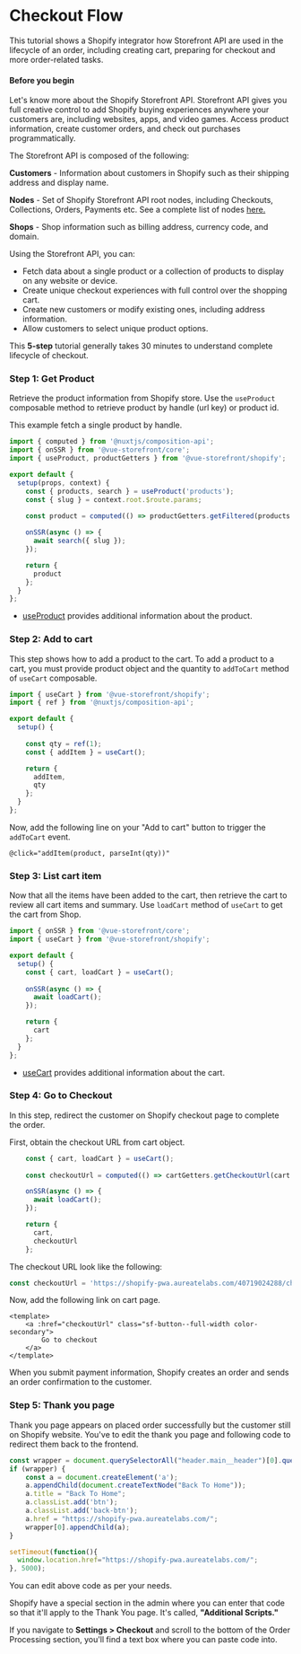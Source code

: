 # Checkout Flow
This tutorial shows a Shopify integrator how Storefront API are used in the lifecycle of an order, including creating
 cart, preparing for checkout and more order-related tasks. 

#### Before you begin
Let's know more about the Shopify Storefront API. Storefront API gives you full creative control to add Shopify 
buying experiences anywhere your customers are, including websites, apps, and video games. Access product 
information, create customer orders, and check out purchases programmatically. 

The Storefront API is composed of the following:

**Customers** - Information about customers in Shopify such as their shipping address and display name.

**Nodes** - Set of Shopify Storefront API root nodes, including Checkouts, Collections, Orders, Payments etc. See a 
complete list of nodes [here.](https://shopify.dev/docs/storefront-api/reference/object)

**Shops** - Shop information such as billing address, currency code, and domain.

Using the Storefront API, you can:

* Fetch data about a single product or a collection of products to display on any website or device.
* Create unique checkout experiences with full control over the shopping cart.
* Create new customers or modify existing ones, including address information.
* Allow customers to select unique product options.

This **5-step** tutorial generally takes 30 minutes to understand complete lifecycle of checkout.

### Step 1: Get Product
Retrieve the product information from Shopify store. Use the `useProduct` composable method to retrieve product by 
handle (url key) or product id.

This example fetch a single product by handle.
```typescript
import { computed } from '@nuxtjs/composition-api';
import { onSSR } from '@vue-storefront/core';
import { useProduct, productGetters } from '@vue-storefront/shopify';

export default {
  setup(props, context) {
    const { products, search } = useProduct('products');
    const { slug } = context.root.$route.params;
    
    const product = computed(() => productGetters.getFiltered(products.value));

    onSSR(async () => {
      await search({ slug });
    });

    return {
      product
    };
  }
};
```

* [useProduct](/shopify/use-product) provides additional information about the product.

### Step 2: Add to cart
This step shows how to add a product to the cart. To add a product to a cart, you must provide product object and the
 quantity to `addToCart` method of `useCart` composable.

```typescript
import { useCart } from '@vue-storefront/shopify';
import { ref } from '@nuxtjs/composition-api';

export default {
  setup() {
    
    const qty = ref(1);
    const { addItem } = useCart();

    return {
      addItem,
      qty
    };
  }
};
```
Now, add the following line on your "Add to cart" button to trigger the `addToCart` event.

```
@click="addItem(product, parseInt(qty))"
```

### Step 3: List cart item
Now that all the items have been added to the cart, then retrieve the cart to review all cart items and summary.
Use `loadCart` method of `useCart` to get the cart from Shop.

```javascript
import { onSSR } from '@vue-storefront/core';
import { useCart } from '@vue-storefront/shopify';

export default {
  setup() {
    const { cart, loadCart } = useCart();
    
    onSSR(async () => {
      await loadCart();
    });

    return {
      cart
    };
  }
};
```

* [useCart](/shopify/use-cart) provides additional information about the cart.

### Step 4: Go to Checkout
In this step, redirect the customer on Shopify checkout page to complete the order. 

First, obtain the checkout URL from cart object.

```javascript
    const { cart, loadCart } = useCart();
    
    const checkoutUrl = computed(() => cartGetters.getCheckoutUrl(cart.value));

    onSSR(async () => {
      await loadCart();
    });

    return {
      cart,
      checkoutUrl
    };
```

The checkout URL look like the following:
```javascript
const checkoutUrl = 'https://shopify-pwa.aureatelabs.com/40719024288/checkouts/9882505fd32f9432c5b72e213ed0d7b8';
```

Now, add the following link on cart page.

```Vue
<template>
    <a :href="checkoutUrl" class="sf-button--full-width color-secondary">
        Go to checkout
    </a>
</template>
```

When you submit payment information, Shopify creates an order and sends an order confirmation to the customer.

### Step 5: Thank you page
Thank you page appears on placed order successfully but the customer still on Shopify website.
You've to edit the thank you page and following code to redirect them back to the frontend.
```javascript
const wrapper = document.querySelectorAll("header.main__header")[0].querySelectorAll(".logo");
if (wrapper) {
	const a = document.createElement('a');
	a.appendChild(document.createTextNode("Back To Home"));  
	a.title = "Back To Home";  
	a.classList.add('btn');
	a.classList.add('back-btn');
	a.href = "https://shopify-pwa.aureatelabs.com/"; 
	wrapper[0].appendChild(a);	
}

setTimeout(function(){
  window.location.href="https://shopify-pwa.aureatelabs.com/";
}, 5000);
```
You can edit above code as per your needs.

Shopify have a special section in the admin where you can enter that code so that it'll apply to the Thank You page. 
It's called, **"Additional Scripts."**

If you navigate to **Settings > Checkout** and scroll to the bottom of the Order Processing section, you'll find a 
text box where you can paste code into. 
